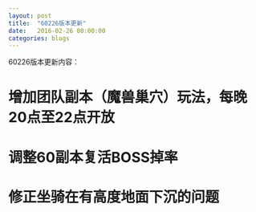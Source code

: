 ```yaml
---
layout: post
title:  "60226版本更新"
date:   2016-02-26 00:00:00
categories: blogs
---
```


<!--more-->
<div class="post-content">
<p>
60226版本更新内容：

# 增加团队副本（魔兽巢穴）玩法，每晚20点至22点开放
# 调整60副本复活BOSS掉率
# 修正坐骑在有高度地面下沉的问题
</p>


</div>